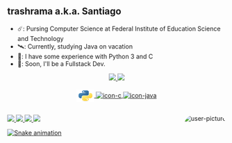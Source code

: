 ## trashrama a.k.a. Santiago
- ☄️: Pursing Computer Science at Federal Institute of Education Science and Technology
- 🛰️: Currently, studying Java on vacation
- 🚀: I have some experience with Python 3 and C 
- 🌠: Soon, I'll be a Fullstack Dev.

<div align="center">
  <a href="https://github.com/trashrama">
  <img height="180em" src="https://github-readme-stats.vercel.app/api?username=trashrama&show_icons=true&theme=tokyonight&include_all_commits=true&count_private=true"/>
  <img height="180em" src="https://github-readme-stats.vercel.app/api/top-langs/?username=trashrama&layout=compact&langs_count=7&theme=tokyonight"/>
</div>

<div align="center" style="display: inline_block"><br>
  <img align="center" alt="icon-python" height="30" width="40" src="https://raw.githubusercontent.com/devicons/devicon/master/icons/python/python-original.svg">
  <img align="center" alt="icon-c" height="30" width="40" src="https://cdn.jsdelivr.net/gh/devicons/devicon/icons/c/c-original.svg">
  <img align="center" alt="icon-java" height="30" width="40" src="https://cdn.jsdelivr.net/gh/devicons/devicon/icons/java/java-original-wordmark.svg">
</div>

##


<div>
  <img src="https://img.shields.io/badge/Eclipse-2C2255?style=for-the-badge&logo=eclipse&logoColor=white">
  <img src="https://img.shields.io/badge/VSCode-0078D4?style=for-the-badge&logo=visual%20studio%20code&logoColor=white">
  <img src="https://img.shields.io/badge/Jupyter-F37626.svg?&style=for-the-badge&logo=Jupyter&logoColor=white">
  <img src="https://img.shields.io/badge/PyCharm-000000.svg?&style=for-the-badge&logo=PyCharm&logoColor=white">
  <img align="right" alt="user-picture" height="150" style="border-radius:25px;" src="https://im5.ezgif.com/tmp/ezgif-5-7cfe824440.gif">

</div>

  ![Snake animation](https://github.com/trashrama/trashrama/blob/output/github-contribution-grid-snake.svg#gh-dark-mode-only)

